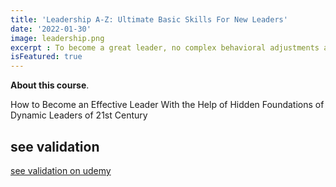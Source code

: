 ```yaml
---
title: 'Leadership A-Z: Ultimate Basic Skills For New Leaders'
date: '2022-01-30'
image: leadership.png
excerpt : To become a great leader, no complex behavioral adjustments are needed. Your passion and dedication to your organization's goals has already been communicated well to your coworkers and team members, which in turn helps you better showcase your leadership abilities.
isFeatured: true
--- 
```



 **About this course**.

How to Become an Effective Leader With the Help of Hidden Foundations of Dynamic Leaders of 21st Century
## see validation

[see validation on udemy](https://www.udemy.com/course/leadership-a-z-ultimate-basic-skills-for-new-leaders/learn/lecture/28429396?start=0#overview)


